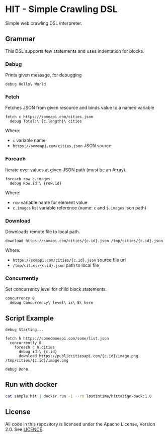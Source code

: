 HIT - Simple Crawling DSL
=========================

Simple web crawling DSL interpreter.

## Grammar

This DSL supports few statements and uses indentation for blocks.

### Debug

Prints given message, for debugging

```
debug Hello\ World
```

### Fetch

Fetches JSON from given resource and binds value to a named variable

```
fetch c https://someapi.com/cities.json
  debug Total:\ {c.length}\ cities
```

Where:

  * `c` variable name
  * `https://someapi.com/cities.json` JSON source

### Foreach

Iterate over values at given JSON path (must be an Array).

```
foreach row c.images
  debug Row.id:\ {row.id}
```

Where:

  * `row` variable name for element value
  * `c.images` list variable reference (name: `c` and `$.images` json path)


### Download

Downloads remote file to local path.

```
download https://somapi.com/cities/{c.id}.json /tmp/cities/{c.id}.json
```

Where: 

  * `https://somapi.com/cities/{c.id}.json` source file url
  * `/tmp/cities/{c.id}.json` path to local file

### Concurrently

Set concurrency level for child block statements.

```
concurrency 8
  debug Concurrency\ level\ is\ 8\ here
```

## Script Example

```
debug Starting...

fetch h https://somedmoeapi.com/some/list.json
  concurrently 8
    foreach c h.cities
      debug id:\ {c.id}
      download https://publiccitiesapi.com/{c.id}/image.png /tmp/cities/{c.id}/image.png

debug Done.
```


## Run with docker

```bash
cat sample.hit | docker run -i --rm lostintime/hittasign-back:1.0
```

## License

All code in this repository is licensed under the Apache License,
Version 2.0.  See [LICENCE](./LICENSE).

